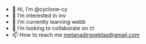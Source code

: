 - 👋 Hi, I’m @cyclone-cy
- 👀 I’m interested in inv
- 🌱 I’m currently learning webb
- 💞️ I’m looking to collaborate on ct
- 📫 How to reach me metanadirgoektas@gmail.com

<!---
cyclone-cy/cyclone-cy is a ✨ special ✨ repository because its `README.md` (this file) appears on your GitHub profile.
You can click the Preview link to take a look at your changes.
--->
